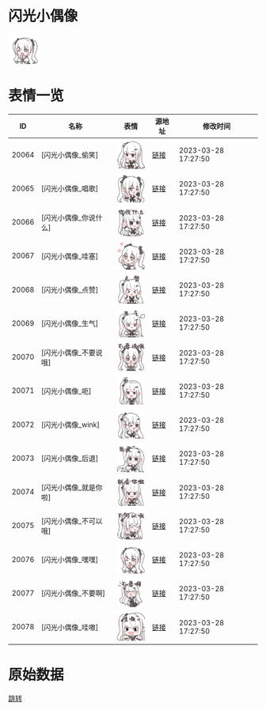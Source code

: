 # 闪光小偶像

<img src="./cover.png" height="60" alt="cover" />

# 表情一览

|ID|名称|表情|源地址|修改时间|
|----|----|----|----|----|
|20064|[闪光小偶像_偷笑]|<img src="./pic/020064_%5B闪光小偶像_偷笑%5D.png" height="60" alt="偷笑"/>|[链接](https://i0.hdslb.com/bfs/garb/9b04b3d5e46ef5fb749bcab8546ee63b54478621.png)|2023-03-28 17:27:50|
|20065|[闪光小偶像_唱歌]|<img src="./pic/020065_%5B闪光小偶像_唱歌%5D.png" height="60" alt="唱歌"/>|[链接](https://i0.hdslb.com/bfs/garb/01555808e236b8df304324d9287c057b87654335.png)|2023-03-28 17:27:50|
|20066|[闪光小偶像_你说什么]|<img src="./pic/020066_%5B闪光小偶像_你说什么%5D.png" height="60" alt="你说什么"/>|[链接](https://i0.hdslb.com/bfs/garb/51e545fde8e10e1ce1fd430e9a41c284cd5d4424.png)|2023-03-28 17:27:50|
|20067|[闪光小偶像_哇塞]|<img src="./pic/020067_%5B闪光小偶像_哇塞%5D.png" height="60" alt="哇塞"/>|[链接](https://i0.hdslb.com/bfs/garb/ed8ed0021caf66266f892f2cbfd9febb01998248.png)|2023-03-28 17:27:50|
|20068|[闪光小偶像_点赞]|<img src="./pic/020068_%5B闪光小偶像_点赞%5D.png" height="60" alt="点赞"/>|[链接](https://i0.hdslb.com/bfs/garb/896d645eb78f5366dd6bcad6ec8e7b7087dfc7ca.png)|2023-03-28 17:27:50|
|20069|[闪光小偶像_生气]|<img src="./pic/020069_%5B闪光小偶像_生气%5D.png" height="60" alt="生气"/>|[链接](https://i0.hdslb.com/bfs/garb/cec35b5835f9f74d84e30994913f14cfbf4058bd.png)|2023-03-28 17:27:50|
|20070|[闪光小偶像_不要说哦]|<img src="./pic/020070_%5B闪光小偶像_不要说哦%5D.png" height="60" alt="不要说哦"/>|[链接](https://i0.hdslb.com/bfs/garb/d237f8d500e5f3d5ed38deab4487eb4268c8481c.png)|2023-03-28 17:27:50|
|20071|[闪光小偶像_呃]|<img src="./pic/020071_%5B闪光小偶像_呃%5D.png" height="60" alt="呃"/>|[链接](https://i0.hdslb.com/bfs/garb/7e0622f857437b5c57b3c14c9d446f9f66e59ada.png)|2023-03-28 17:27:50|
|20072|[闪光小偶像_wink]|<img src="./pic/020072_%5B闪光小偶像_wink%5D.png" height="60" alt="wink"/>|[链接](https://i0.hdslb.com/bfs/garb/764570fbab77f07221813ba4246a1036f238112f.png)|2023-03-28 17:27:50|
|20073|[闪光小偶像_后退]|<img src="./pic/020073_%5B闪光小偶像_后退%5D.png" height="60" alt="后退"/>|[链接](https://i0.hdslb.com/bfs/garb/3c2e8a1076e31fd9635452c36618a0fac97429d0.png)|2023-03-28 17:27:50|
|20074|[闪光小偶像_就是你啦]|<img src="./pic/020074_%5B闪光小偶像_就是你啦%5D.png" height="60" alt="就是你啦"/>|[链接](https://i0.hdslb.com/bfs/garb/409d01f7c3e0dafd855603799dea309e85204988.png)|2023-03-28 17:27:50|
|20075|[闪光小偶像_不可以哦]|<img src="./pic/020075_%5B闪光小偶像_不可以哦%5D.png" height="60" alt="不可以哦"/>|[链接](https://i0.hdslb.com/bfs/garb/2c3185b24ab70c275f2184e087778416194422fb.png)|2023-03-28 17:27:50|
|20076|[闪光小偶像_嘿嘿]|<img src="./pic/020076_%5B闪光小偶像_嘿嘿%5D.png" height="60" alt="嘿嘿"/>|[链接](https://i0.hdslb.com/bfs/garb/312042842af24e90c73fbe4d92d7e24bedade9e9.png)|2023-03-28 17:27:50|
|20077|[闪光小偶像_不要啊]|<img src="./pic/020077_%5B闪光小偶像_不要啊%5D.png" height="60" alt="不要啊"/>|[链接](https://i0.hdslb.com/bfs/garb/e79b7a832fdf8de0bbfc65a02338b116eebcdc34.png)|2023-03-28 17:27:50|
|20078|[闪光小偶像_哇嗷]|<img src="./pic/020078_%5B闪光小偶像_哇嗷%5D.png" height="60" alt="哇嗷"/>|[链接](https://i0.hdslb.com/bfs/garb/16dd1202deeeeb777f0f1c164245bfde940f236e.png)|2023-03-28 17:27:50|

# 原始数据

[跳转](./raw.json)

